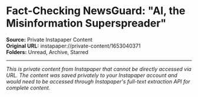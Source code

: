 # Fact-Checking NewsGuard: "AI, the Misinformation Superspreader"

**Source:** Private Instapaper Content  
**Original URL:** instapaper://private-content/1653040371  
**Folders:** Unread, Archive, Starred  

---

*This is private content from Instapaper that cannot be directly accessed via URL. The content was saved privately to your Instapaper account and would need to be accessed through Instapaper's full-text extraction API for complete content.*